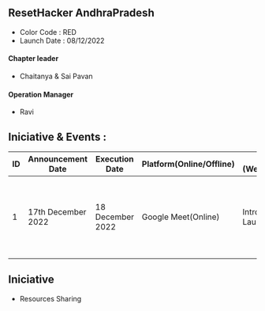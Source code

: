 ## ResetHacker AndhraPradesh
- Color Code : RED
- Launch Date : 08/12/2022

#### Chapter leader 
- Chaitanya & Sai Pavan 

#### Operation Manager
- Ravi

## Iniciative & Events :
ID | Announcement Date | Execution Date | Platform(Online/Offline) | Agenda (Webinar/Discussion) | Host | Event Moderator | FeedBack |
|---|---|---|---|---| ---| ---| ---|
| 1 | 17th December 2022 | 18 December 2022 | Google Meet(Online) | Introduction and Launch | Sai Pawan | Ravi | Introducing ResetHacker, Why we launched chapters, Vision, Get to know each other |  |


## Iniciative
- Resources Sharing
